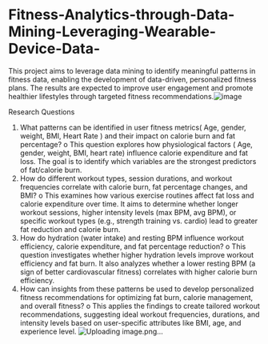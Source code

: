 # Fitness-Analytics-through-Data-Mining-Leveraging-Wearable-Device-Data-
This project aims to leverage data mining to identify meaningful patterns in fitness data, enabling the development of data-driven, personalized fitness plans. The results are expected to improve user engagement and promote healthier lifestyles through targeted fitness recommendations.![image](https://github.com/user-attachments/assets/50d5cb9d-ffad-425c-900f-4a8f8c4786e3)


Research Questions 

1.	What patterns can be identified in user fitness metrics( Age, gender, weight, BMI, Heart Rate ) and their impact on calorie burn and fat percentage?
o	This question explores how physiological factors ( Age, gender, weight, BMI, heart rate)  influence calorie expenditure and fat loss. The goal is to identify which variables are the strongest predictors of fat/calorie burn.
2.	How do different workout types, session durations, and workout frequencies correlate with calorie burn, fat percentage changes, and BMI?
o	This examines how various exercise routines affect fat loss and calorie expenditure over time. It aims to determine whether longer workout sessions, higher intensity levels (max BPM, avg BPM), or specific workout types (e.g., strength training vs. cardio) lead to greater fat reduction and calorie burn.
3.	How do hydration (water intake) and resting BPM influence workout efficiency, calorie expenditure, and fat percentage reduction?
o	This question investigates whether higher hydration levels improve workout efficiency and fat burn. It also analyzes whether a lower resting BPM (a sign of better cardiovascular fitness) correlates with higher calorie burn efficiency.
4.	How can insights from these patterns be used to develop personalized fitness recommendations for optimizing fat burn, calorie management, and overall fitness?
o	This applies the findings to create tailored workout recommendations, suggesting ideal workout frequencies, durations, and intensity levels based on user-specific attributes like BMI, age, and experience level.
![Uploading image.png…]()
